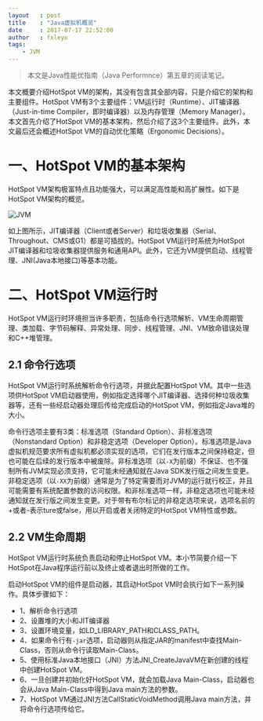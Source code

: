 ```yaml
---
layout   : post
title    : "Java虚拟机概览"
date     : 2017-07-17 22:52:00
author   : fxleyu
tags:
    - JVM
---
```

> 本文是Java性能优指南（Java Performnce）第五章的阅读笔记。

本文概要介绍HotSpot VM的架构，其没有包含其全部内容，只是介绍它的架构和主要组件。HotSpot VM有3个主要组件：VM运行时（Runtime）、JIT编译器（Just-in-time Compiler，即时编译器）以及内存管理（Memory Manager）。本文首先介绍了HotSpot VM的基本架构，然后介绍了这3个主要组件。此外，本文最后还会概述HotSpot VM的自动优化策略（Ergonomic Decisions）。

# 一、HotSpot VM的基本架构
HotSpot VM架构极富特点且功能强大，可以满足高性能和高扩展性。如下是HotSpot VM架构的概览。

![JVM](http://wx3.sinaimg.cn/large/5f4b7840ly1fhnam8g2pij20pe0n2q3v.jpg)

如上图所示，JIT编译器（Client或者Server）和垃圾收集器（Serial、Throughout、CMS或G1）都是可插拔的。HotSpot VM运行时系统为HotSpot JIT编译器和垃圾收集器提供服务和通用API。此外，它还为VM提供启动、线程管理、JNI(Java本地接口)等基本功能。

# 二、HotSpot VM运行时
HotSpot VM运行时环境担当许多职责，包括命令行选项解析、VM生命周期管理、类加载、字节码解释、异常处理、同步、线程管理、JNI、VM致命错误处理和C++堆管理。

## 2.1 命令行选项
HotSpot VM运行时系统解析命令行选项，并据此配置HotSpot VM。其中一些选项供HotSpot VM启动器使用，例如指定选择哪个JIT编译器、选择何种垃圾收集器等，还有一些经启动器处理后传给完成启动的HotSpot VM，例如指定Java堆的大小。

命令行选项主要有3类：标准选项（Standard Option）、非标准选项（Nonstandard Option）和非稳定选项（Developer Option）。标准选项是Java虚拟机规范要求所有虚拟机都必须实现的选项，它们在发行版本之间保持稳定，但也可能在后续的发行版本中被废除。非标准选项（以`-X`为前缀）不保证、也不强制所有JVM实现必须支持，它可能未经通知就在Java SDK发行版之间发生变更。非稳定选项（以`-XX`为前缀）通常是为了特定需要而对JVM的运行就行校正，并且可能需要有系统配置参数的访问权限。和非标准选项一样，非稳定选项也可能未经通知就在发行版之间发生变更。对于带有布尔标记的非稳定选项来说，选项名前的+或者-表示ture或false，用以开启或者关闭特定的HotSpot VM特性或参数。

## 2.2 VM生命周期
HotSpot VM运行时系统负责启动和停止HotSpot VM。本小节简要介绍一下HotSpot在Java程序运行前以及终止或者退出时所做的工作。

启动HotSpot VM的组件是启动器，其启动HotSpot VM时会执行如下一系列操作。具体步骤如下：
- 1、解析命令行选项
- 2、设置堆的大小和JIT编译器
- 3、设置环境变量，如LD_LIBRARY_PATH和CLASS_PATH。
- 4、如果命令行有`-jar`选项，启动器则从指定JAR的manifest中查找Main-Class，否则从命令行读取Main-Class。
- 5、使用标准Java本地接口（JNI）方法JNI_CreateJavaVM在新创建的线程中创建HotSpot VM。
- 6、一旦创建并初始化好HotSpot VM，就会加载Java Main-Class，启动器也会从Java Main-Class中得到Java main方法的参数。
- 7、HotSpot VM通过JNI方法CallStaticVoidMethod调用Java main方法，并将命令行选项传给它。
